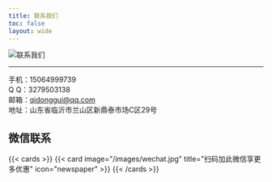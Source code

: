 ```yaml
---
title: 联系我们
toc: false
layout: wide	
---
```




![联系我们](https://api.xecades.xyz/api?quote=%E4%B8%BB%E8%90%A5%EF%BC%9A%E5%8F%98%E9%A2%91%E5%99%A8+%E8%BD%AF%E5%90%AF%E5%8A%A8+%E9%AB%98%E4%BD%8E%E5%8E%8B%E6%88%90%E5%A5%97%E8%AE%BE%E5%A4%87&qq=3279503138&wechat=15064999739&site=www.lyskjd.com&email=qidonggui%40qq.com&img=3&alipay=15064999739&codeforces=%E4%B8%B4%E6%B2%82%E5%B8%82%E6%96%B0%E9%BC%8E%E6%B3%B0%E5%B8%82%E5%9C%BAC%E5%8C%BA29%E5%8F%B7)
	
***
手机：15064999739  
Q Q：3279503138   
邮箱：qidonggui@qq.com  
地址：山东省临沂市兰山区新鼎泰市场C区29号

## 微信联系
{{< cards >}}
  {{< card image="/images/wechat.jpg" title="扫码加此微信享更多优惠" icon="newspaper"  >}}
{{< /cards >}}	

